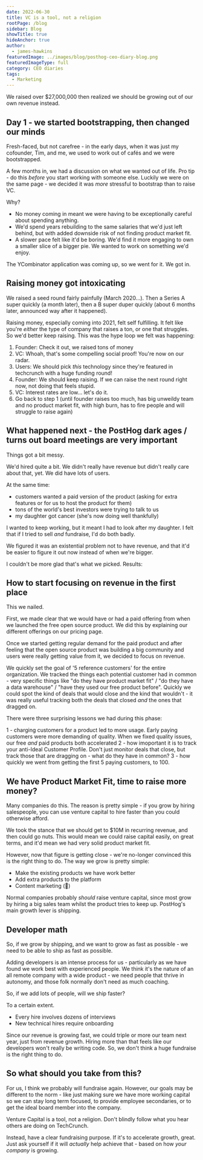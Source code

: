```yaml
---
date: 2022-06-30
title: VC is a tool, not a religion
rootPage: /blog
sidebar: Blog
showTitle: true
hideAnchor: true
author:
  - james-hawkins
featuredImage: ../images/blog/posthog-ceo-diary-blog.png
featuredImageType: full
category: CEO diaries
tags:
  - Marketing
---
```


We raised over $27,000,000 then realized we should be growing out of our own revenue instead.

## Day 1 - we started bootstrapping, then changed our minds

Fresh-faced, but not carefree - in the early days, when it was just my cofounder, Tim, and me, we used to work out of cafés and we were bootstrapped.

A few months in, we had a discussion on what we wanted out of life. Pro tip - do this _before_ you start working with someone else. Luckily we were on the same page - we decided it was _more_ stressful to bootstrap than to raise VC.

Why?

* No money coming in meant we were having to be exceptionally careful about spending anything.
* We'd spend years rebuilding to the same salaries that we'd just left behind, but with added downside risk of not finding product market fit.
* A slower pace felt like it'd be boring. We'd find it more engaging to own a smaller slice of a bigger pie. We wanted to work on something we'd enjoy.

The YCombinator application was coming up, so we went for it. We got in.

## Raising money got intoxicating

We raised a seed round fairly painfully (March 2020...). Then a Series A super quickly (a month later), then a B super duper quickly (about 6 months later, announced way after it happened).

Raising money, especially coming into 2021, felt self fulfilling. It felt like you're _either_ the type of company that raises a ton, or one that struggles. So we'd better keep raising. This was the hype loop we felt was happening:

1. Founder: Check it out, we raised tons of money
2. VC: Whoah, that's some compelling social proof! You're now on our radar.
3. Users: We should pick _this_ technology since they're featured in techcrunch with a huge funding round!
4. Founder: We should keep raising. If we can raise the next round right now, not doing that feels stupid.
5. VC: Interest rates are low... let's do it.
6. Go back to step 1 (until founder raises too much, has big unweildy team and no product market fit, with high burn, has to fire people and will struggle to raise again)

## What happened next - the PostHog dark ages / turns out board meetings are very important

Things got a bit messy.

We'd hired quite a bit. We didn't really have revenue but didn't really care about that, yet. We did have lots of users.

At the same time:

* customers wanted a paid version of the product (asking for extra features or for us to host the product for them)
* tons of the world's best investors were trying to talk to us
* my daughter got cancer (she's now doing well thankfully)

I wanted to keep working, but it meant I had to look after my daughter. I felt that if I tried to sell _and_ fundraise, I'd do both badly.

We figured it was an existential problem not to have revenue, and that it'd be easier to figure it out now instead of when we're bigger.

I couldn't be more glad that's what we picked. Results:

<INSERT REVENUE GROWTH>

## How to start focusing on revenue in the first place

This we nailed.

First, we made clear that we would have or had a paid offering from when we launched the free open source product. We did this by explaining our different offerings on our pricing page.

Once we started getting regular demand for the paid product and after feeling that the open source product was building a big community and users were really getting value from it, we decided to focus on revenue.

We quickly set the goal of '5 reference customers' for the entire organization. We tracked the things each potential customer had in common - very specific things like "do they have product market fit" / "do they have a data warehouse" / "have they used our free product before". Quickly we could spot the kind of deals that would close and the kind that wouldn't - it was really useful tracking both the deals that closed _and_ the ones that dragged on.

There were three surprising lessons we had during this phase:

1 - charging customers for a product led to more usage. Early paying customers were more demanding of quality. When we fixed quality issues, our free _and_ paid products both accelerated
2 - how imoportant it is to track your anti-Ideal Customer Profile. Don't just monitor deals that close, but track those that are dragging on - what do they have in common?
3 - how quickly we went from getting the first 5 paying customers, to 100.

## We have Product Market Fit, time to raise more money?

Many companies do this. The reason is pretty simple - if you grow by hiring salespeople, you can use venture capital to hire faster than you could otherwise afford.

We took the stance that we should get to $10M in recurring revenue, and then could go nuts. This would mean we could raise capital easily, on great terms, and it'd mean we had very solid product market fit.

However, now that figure is getting close - we're no-longer convinced this is the right thing to do. The way we grow is pretty simple:

* Make the existing products we have work better
* Add extra products to the platform
* Content marketing (👋)

Normal companies probably _should_ raise venture capital, since most grow by hiring a big sales team whilst the product tries to keep up. PostHog's main growth lever is shipping.

## Developer math

So, if we grow by shipping, and we want to grow as fast as possible - we need to be able to ship as fast as possible.

Adding developers is an intense process for us - particularly as we have found we work best with experienced people. We think it's the nature of an all remote company with a wide product - we need people that thrive in autonomy, and those folk normally don't need as much coaching.

So, if we add lots of people, will we ship faster?

To a certain extent.

* Every hire involves dozens of interviews
* New technical hires require onboarding

Since our revenue is growing fast, we could triple or more our team next year, just from revenue growth. Hiring more than that feels like our developers won't really be writing code. So, we don't think a huge fundraise is the right thing to do.

## So what should you take from this?

For us, I think we probably will fundraise again. However, our goals may be different to the norm - like just making sure we have more working capital so we can stay long term focused, to provide employee secondaries, or to get the ideal board member into the company.

Venture Capital is a tool, not a religion. Don't blindly follow what you hear others are doing on TechCrunch.

Instead, have a clear fundraising purpose. If it's to accelerate growth, great. Just ask yourself if it will _actually_ help achieve that - based on how _your company_ is growing.